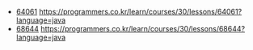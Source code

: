 - [64061](./src/Lesson_64061.java) https://programmers.co.kr/learn/courses/30/lessons/64061?language=java
- [68644](./src/Lesson_68644.java) https://programmers.co.kr/learn/courses/30/lessons/68644?language=java